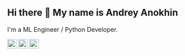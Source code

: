 ## Hi there 👋  My name is Andrey Anokhin

I'm a ML Engineer / Python Developer.

[<img align="left" alt="Telegram | LinkedIn" width="22px" src="https://cdn.jsdelivr.net/npm/simple-icons@3.6.0/icons/telegram.svg" />][telegram] 
[<img align="left" alt="LinkedIn | LinkedIn" width="22px" src="https://cdn.jsdelivr.net/npm/simple-icons@v3/icons/linkedin.svg" />][linkedin] 
[<img align="left" alt="E-mail | LinkedIn" width="22px" src="https://cdn.jsdelivr.net/npm/simple-icons@3.6.0/icons/gmail.svg" />][email] 


[telegram]: http://t.me/AndreyPhys
[linkedin]: https://www.linkedin.com/in/andrey-anokhin/
[email]: mailto:anokhin.andrey@gmail.com

<!--
**AndreyAnokhin/AndreyAnokhin** is a ✨ _special_ ✨ repository because its `README.md` (this file) appears on your GitHub profile.
📫 How to reach me: [@AndreyPhys](http://t.me/AndreyPhys) (Telegram)
Here are some ideas to get you started:

- 🔭 I’m currently working on ...
- 🌱 I’m currently learning ...
- 👯 I’m looking to collaborate on ...
- 🤔 I’m looking for help with ...
- 💬 Ask me about ...
- 📫 How to reach me: ...
- 😄 Pronouns: ...
- ⚡ Fun fact: ...
-->
